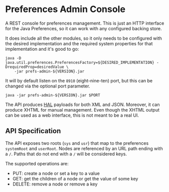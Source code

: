 Preferences Admin Console
=========================

A REST console for preferences management. This is just an HTTP interface for the Java Preferences,
so it can work with any configured backing store.

It does include all the other modules, so it only needs to be configured with the desired implementation
and the required system properties for that implementation and it's good to go:

    java -D java.util.preferences.PreferencesFactory=${DESIRED_IMPLEMENTATION} -DrequiredProp=desiredValue \
        -jar prefs-admin-${VERSION}.jar

It will by default listen on the `8910` (eight-nine-ten) port, but this can be changed via the optional port
parameter.

    java -jar prefs-admin-${VERSION}.jar $PORT

The API produces [HAL](http://stateless.co/hal_specification.html) payloads for both XML and JSON.
Moreover, it can produce XHTML for manual management. Even though the XHTML output can be used as
a web interface, this is not meant to be a real UI.

## API Specification

The API exposes two roots (`sys` and `usr`) that map to the preferences `systemRoot` and `userRoot`.
Nodes are referenced by an URL path ending with a `/`. Paths that do not end with a `/` will be considered keys.

The supported operations are:

- PUT: create a node or set a key to a value
- GET: get the children of a node or get the value of some key
- DELETE: remove a node or remove a key
